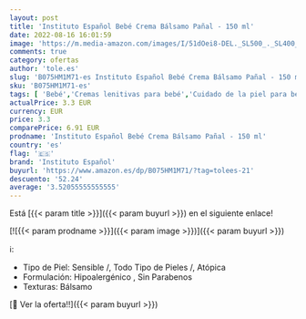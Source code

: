 ```yaml
---
layout: post
title: 'Instituto Español Bebé Crema Bálsamo Pañal - 150 ml'
date: 2022-08-16 16:01:59
image: 'https://m.media-amazon.com/images/I/51dOei8-DEL._SL500_._SL400_.jpg'
comments: true
category: ofertas
author: 'tole.es'
slug: 'B075HM1M71-es Instituto Español Bebé Crema Bálsamo Pañal - 150 ml'
sku: 'B075HM1M71-es'
tags: [ 'Bebé','Cremas lenitivas para bebé','Cuidado de la piel para bebé','Higiene y cuidado','bebé','instituto español','pañal','🇪🇸', ]
actualPrice: 3.3 EUR
currency: EUR
price: 3.3
comparePrice: 6.91 EUR
prodname: 'Instituto Español Bebé Crema Bálsamo Pañal - 150 ml'
country: 'es'
flag: '🇪🇸'
brand: 'Instituto Español'
buyurl: 'https://www.amazon.es/dp/B075HM1M71/?tag=tolees-21'
descuento: '52.24'
average: '3.52055555555555'
---
```


Está [{{< param title >}}]({{< param buyurl >}}) en el siguiente enlace!

[![{{< param prodname >}}]({{< param image >}})]({{< param buyurl >}})

ℹ️:

- Tipo de Piel: Sensible /, Todo Tipo de Pieles /, Atópica
- Formulación: Hipoalergénico , Sin Parabenos
- Texturas: Bálsamo

[🛒 Ver la oferta!!]({{< param buyurl >}})

